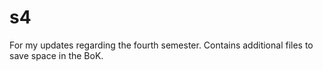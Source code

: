 # s4
For my updates regarding the fourth semester. Contains additional files to save space in the BoK.
